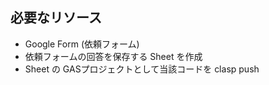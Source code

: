 
## 必要なリソース

* Google Form (依頼フォーム)
* 依頼フォームの回答を保存する Sheet を作成
* Sheet の GASプロジェクトとして当該コードを clasp push
